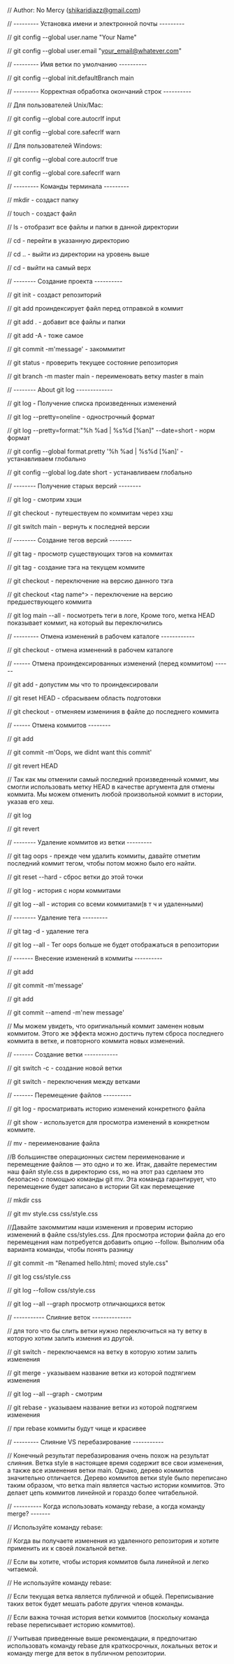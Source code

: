 // Author: No Mercy (shikaridiazz@gmail.com)

  

// --------- Установка имени и электронной почты ---------

  

// git config --global user.name "Your Name"

// git config --global user.email "your_email@whatever.com"

  
  
  

// --------- Имя ветки по умолчанию ----------

  

// git config --global init.defaultBranch main

  
  
  

// --------- Корректная обработка окончаний строк ----------

  

// Для пользователей Unix/Mac:

// git config --global core.autocrlf input

// git config --global core.safecrlf warn

  

// Для пользователей Windows:

// git config --global core.autocrlf true

// git config --global core.safecrlf warn

  
  

// --------- Команды терминала ---------

  

// mkdir <folder name> - создаст папку

// touch <file name> - создаст файл

// ls - отобразит все файлы и папки в данной директории

// cd <folder name> - перейти в указанную директорию

// cd .. - выйти из директории на уровень выше

// cd - выйти на самый верх

  
  

// -------- Создание проекта ----------

  

// git init - создаст репозиторий

// git add <file name> проиндексирует файл перед отправкой в коммит

// git add . - добавит все файлы и папки

// git add -A - тоже самое

// git commit -m'message' - закоммитит

// git status - проверить текущее состояние репозитория

// git branch -m master main - переименовать ветку master в main

  
  

// -------- About git log -------------

  

// git log - Получение списка произведенных изменений

// git log --pretty=oneline - однострочный формат

// git log --pretty=format:"%h %ad | %s%d [%an]" --date=short - норм формат

// git config --global format.pretty '%h %ad | %s%d [%an]' - устанавливаем глобально

// git config --global log.date short - устанавливаем глобально

  
  

// -------- Получение старых версий --------

  

// git log - смотрим хэши

// git checkout <hash> - путешествуем по коммитам через хэш

// git switch main - вернуть к последней версии

  
  

// -------- Создание тегов версий --------

  

// git tag - просмотр существующих тэгов на коммитах

// git tag <tag name> - создание тэга на текущем коммите

// git checkout <tag name> - переключение на версию данного тэга

// git checkout <tag name^> - переключение на версию предшествующего коммита

// git log main --all - посмотреть теги в логе, Кроме того, метка HEAD показывает коммит, на который вы переключились

  
  

// --------- Отмена изменений в рабочем каталоге ------------

  

// git checkout <file name> - отмена изменений в рабочем каталоге

  
  

// ------ Отмена проиндексированных изменений (перед коммитом) ------

  

// git add <file name> - допустим мы что то проиндексировали

// git reset HEAD <file name> - сбрасываем область подготовки

// git checkout <file name> - отменяем измениния в файле до последнего коммита

  
  

// ------ Отмена коммитов --------

  

// git add <file name>

// git commit -m'Oops, we didnt want this commit'

// git revert HEAD

// Так как мы отменили самый последний произведенный коммит, мы смогли использовать метку HEAD в качестве аргумента для отмены коммита. Мы можем отменить любой произвольной коммит в истории, указав его хеш.

// git log

// git revert <hash>

  
  

// -------- Удаление коммитов из ветки ---------

  

// git tag oops - прежде чем удалить коммиты, давайте отметим последний коммит тегом, чтобы потом можно было его найти.

  

// git reset --hard <tag name or commit hash> - сброс ветки до этой точки

// git log - история с норм коммитами

// git log --all - история со всеми коммитами(в т ч и удаленными)

  
  

// -------- Удаление тега ---------

  

// git tag -d <tag name> - удаление тега

// git log --all - Тег oops больше не будет отображаться в репозитории

  
  

// ------- Внесение изменений в коммиты ----------

  

// git add <file name>

// git commit -m'message'

// git add <file name>

// git commit --amend -m'new message'

  

// Мы можем увидеть, что оригинальный коммит заменен новым коммитом. Этого же эффекта можно достичь путем сброса последнего коммита в ветке, и повторного коммита новых изменений.

  
  

// ------- Создание ветки ------------

  

// git switch -c <branch name> - создание новой ветки

// git switch <branch name> - переключения между ветками

  
  

// ------- Перемещение файлов ----------

  

// git log <file name> - просматривать историю изменений конкретного файла

// git show <tag name or hash name or branch name or HEAD> - используется для просмотра изменений в конкретном коммите.

// mv <origin file name> <new file name> - переименование файла

  

//В большинстве операционных систем переименование и перемещение файлов — это одно и то же. Итак, давайте переместим наш файл style.css в директорию css, но на этот раз сделаем это безопасно с помощью команды git mv. Эта команда гарантирует, что перемещение будет записано в истории Git как перемещение

// mkdir css

// git mv style.css css/style.css

  

//Давайте закоммитим наши изменения и проверим историю изменений в файле css/styles.css. Для просмотра истории файла до его перемещения нам потребуется добавить опцию --follow. Выполним оба варианта команды, чтобы понять разницу

// git commit -m "Renamed hello.html; moved style.css"

// git log css/style.css

// git log --follow css/style.css

  

// git log --all --graph просмотр отличающихся веток

  
  

// ----------- Слияние веток --------------

  

// для того что бы слить ветки нужно переключиться на ту ветку в которую хотим залить измения из другой.

  

// git switch <branch name> - переключаемся на ветку в которую хотим залить изменения

// git merge <branch name> - указываем название ветки из которой подтягием изменения

// git log --all --graph - смотрим

  

// git rebase <branch name> - указываем название ветки из которой подтягием изменения

// при rebase коммиты будут чище и красивее

  

// --------- Слияние VS перебазирование -----------

// Конечный результат перебазирования очень похож на результат слияния. Ветка style в настоящее время содержит все свои изменения, а также все изменения ветки main. Однако, дерево коммитов значительно отличается. Дерево коммитов ветки style было переписано таким образом, что ветка main является частью истории коммитов. Это делает цепь коммитов линейной и гораздо более читабельной.

  

// ---------- Когда использовать команду rebase, а когда команду merge? -------

  

// Используйте команду rebase:

  

// Когда вы получаете изменения из удаленного репозитория и хотите применить их к своей локальной ветке.

// Если вы хотите, чтобы история коммитов была линейной и легко читаемой.

  
  

// Не используйте команду rebase:

  

// Если текущая ветка является публичной и общей. Переписывание таких веток будет мешать работе других членов команды.

// Если важна точная история ветки коммитов (поскольку команда rebase переписывает историю коммитов).

// Учитывая приведенные выше рекомендации, я предпочитаю использовать команду rebase для краткосрочных, локальных веток и команду merge для веток в публичном репозитории.